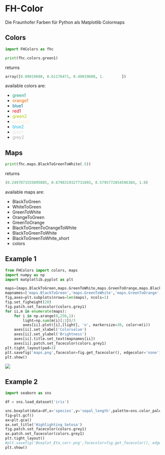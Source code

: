 # FH-Color

Die Fraunhofer Farben für Python als Matplotlib Colormaps

## Colors

```python
import FHColors as fhc

print(fhc.colors.green1)
```
returns

```python
array([0.09019608, 0.61176471, 0.49019608, 1.        ])
```
available colors are:

* <span style="color:#179c7d">green1</span>
* <span style="color:#eb6a0a">orange1</span>
* <span style="color:#006e92">blue1</span>
* <span style="color:#e2001a">red1</span>
* <span style="color:#b1c800">green2</span>
* <span style="color:#feefd6">orange2</span>
* <span style="color:#25bae2">blue2</span>
* <span style="color:#e1e3e3">grey1</span>
* <span style="color:#a8afaf">grey2</span>


## Maps

```python
print(fhc.maps.BlackToGreenToWhite(.5))
```
returns

```python
(0.2497071555895085, 0.6798319327731093, 0.5795772854596384, 1.0)
```
available maps are:

* BlackToGreen
* WhiteToGreen
* GreenToWhite
* OrangeToGreen
* GreenToOrange
* BlackToGreenToOrangeToWhite
* BlackToGreenToWhite
* BlackToGreenToWhite_short
* colors
## Example 1

```python
from FHColors import colors, maps
import numpy as np
import matplotlib.pyplot as plt

maps=[maps.BlackToGreen,maps.GreenToWhite,maps.GreenToOrange,maps.BlackToGreenToOrangeToWhite,maps.BlackToGreenToWhite,maps.BlackToGreenToWhite_short,maps.colors]
mapnames=['maps.BlackToGreen','maps.GreenToWhite','maps.GreenToOrange','maps.BlackToGreenToOrangeToWhite','maps.BlackToGreenToWhite','maps.BlackToGreenToWhite_short','maps.colors']
fig,axes=plt.subplots(nrows=len(maps), ncols=1)
fig.set_figheight(20)
fig.patch.set_facecolor(colors.grey1)
for ii,m in enumerate(maps):
    for i in np.arange(0,256,1):
        light=np.sum(m(i)[:3])/3
        axes[ii].plot([i],[light], 'o', markersize=30, color=m(i))
    axes[ii].set_xlabel('Colorvalue')
    axes[ii].set_ylabel('Brightness')
    axes[ii].title.set_text(mapnames[ii])
    axes[ii].patch.set_facecolor(colors.grey1)
plt.tight_layout(pad=3)
plt.savefig('maps.png',facecolor=fig.get_facecolor(), edgecolor='none')
plt.show()
```

![](maps.png)

## Example 2

```python
import seaborn as sns

df = sns.load_dataset('iris')

sns.boxplot(data=df,x='species',y='sepal_length',palette=sns.color_palette([colors.orange1,colors.green1,colors.green1]))
fig=plt.gcf()
ax=plt.gca()
ax.set_title('Highlighting Setosa')
fig.patch.set_facecolor(colors.grey1)
ax.patch.set_facecolor(colors.grey1)
plt.tight_layout()
#plt.savefig('Boxplot_Eta_corr.png',facecolor=fig.get_facecolor(), edgecolor='none')
plt.show()
```